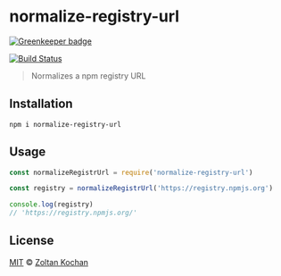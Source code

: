 # normalize-registry-url

[![Greenkeeper badge](https://badges.greenkeeper.io/pnpm/normalize-registry-url.svg)](https://greenkeeper.io/)

[![Build Status](https://travis-ci.org/pnpm/normalize-registry-url.svg?branch=master)](https://travis-ci.org/pnpm/normalize-registry-url)

> Normalizes a npm registry URL

## Installation

```
npm i normalize-registry-url
```

## Usage

```js
const normalizeRegistrUrl = require('normalize-registry-url')

const registry = normalizeRegistrUrl('https://registry.npmjs.org')

console.log(registry)
// 'https://registry.npmjs.org/'
```

## License

[MIT](LICENSE) © [Zoltan Kochan](https://www.kochan.io)
